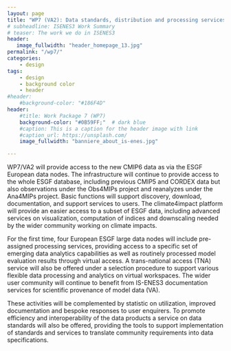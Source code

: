 ```yaml
---
layout: page
title: "WP7 (VA2): Data standards, distribution and processing services"
# subheadline: ISENES3 Work Summary
# teaser: The work we do in ISENES3
header:
   image_fullwidth: "header_homepage_13.jpg"
permalink: "/wp7/"
categories:
    - design
tags:
    - design
    - background color
    - header
#header:
    #background-color: "#186F4D"
header:
    #title: Work Package 7 (WP7)
    background-color: "#0B59FF;"  # dark blue
    #caption: This is a caption for the header image with link
    #caption_url: https://unsplash.com/
    image_fullwidth: "banniere_about_is-enes.jpg"

---
```


WP7/VA2 will provide access to the new CMIP6 data as via the ESGF European data nodes. The infrastructure will continue to provide access to the whole ESGF database, including previous CMIP5 and CORDEX data but also observations under the Obs4MIPs project and reanalyzes under the Ana4MIPs project. Basic functions will support discovery, download, documentation, and support services to users. The climate4impact platform will provide an easier access to a subset of ESGF data, including advanced services on visualization, computation of indices and downscaling needed by the wider community working on climate impacts.

For the first time, four European ESGF large data nodes will include pre-assigned processing services, providing access to a specific set of emerging data analytics capabilities as well as routinely processed model evaluation results through virtual access. A trans-national access (TNA) service will also be offered under a selection procedure to support various flexible data processing and analytics on virtual workspaces. The wider user community will continue to benefit from IS-ENES3 documentation services for scientific provenance of model data (VA).

These activities will be complemented by statistic on utilization, improved documentation and bespoke responses to user enquirers. To promote efficiency and interoperability of the data products a service on data standards will also be offered, providing the tools to support implementation of standards and services to translate community requirements into data specifications.
